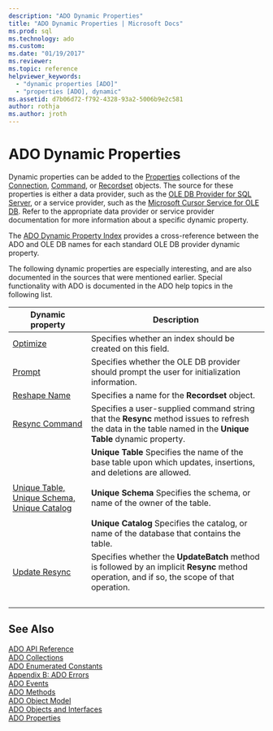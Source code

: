 ```yaml
---
description: "ADO Dynamic Properties"
title: "ADO Dynamic Properties | Microsoft Docs"
ms.prod: sql
ms.technology: ado
ms.custom: 
ms.date: "01/19/2017"
ms.reviewer: 
ms.topic: reference
helpviewer_keywords: 
  - "dynamic properties [ADO]"
  - "properties [ADO], dynamic"
ms.assetid: d7b06d72-f792-4328-93a2-5006b9e2c581
author: rothja
ms.author: jroth
---
```

# ADO Dynamic Properties
Dynamic properties can be added to the [Properties](./properties-collection-ado.md) collections of the [Connection](./connection-object-ado.md), [Command](./command-object-ado.md), or [Recordset](./recordset-object-ado.md) objects. The source for these properties is either a data provider, such as the [OLE DB Provider for SQL Server](../../guide/appendixes/microsoft-ole-db-provider-for-sql-server.md), or a service provider, such as the [Microsoft Cursor Service for OLE DB](../../guide/appendixes/microsoft-cursor-service-for-ole-db-ado-service-component.md). Refer to the appropriate data provider or service provider documentation for more information about a specific dynamic property.  
  
 The [ADO Dynamic Property Index](./ado-dynamic-property-index.md) provides a cross-reference between the ADO and OLE DB names for each standard OLE DB provider dynamic property.  
  
 The following dynamic properties are especially interesting, and are also documented in the sources that were mentioned earlier. Special functionality with ADO is documented in the ADO help topics in the following list.  
  
|Dynamic property|Description|  
|-|-|  
|[Optimize](./optimize-property-dynamic-ado.md)|Specifies whether an index should be created on this field.|  
|[Prompt](./prompt-property-dynamic-ado.md)|Specifies whether the OLE DB provider should prompt the user for initialization information.|  
|[Reshape Name](./reshape-name-property-dynamic-ado.md)|Specifies a name for the **Recordset** object.|  
|[Resync Command](./resync-command-property-dynamic-ado.md)|Specifies a user-supplied command string that the **Resync** method issues to refresh the data in the table named in the **Unique Table** dynamic property.|  
|[Unique Table, Unique Schema, Unique Catalog](./unique-table-unique-schema-unique-catalog-properties-dynamic-ado.md)|**Unique Table** Specifies the name of the base table upon which updates, insertions, and deletions are allowed.<br /><br /> **Unique Schema** Specifies the schema, or name of the owner of the table.<br /><br /> **Unique Catalog** Specifies the catalog, or name of the database that contains the table.|  
|[Update Resync](./update-resync-property-dynamic-ado.md)|Specifies whether the **UpdateBatch** method is followed by an implicit **Resync** method operation, and if so, the scope of that operation.|
| &nbsp; | &nbsp; |

## See Also  
 [ADO API Reference](./ado-api-reference.md)   
 [ADO Collections](./ado-collections.md)   
 [ADO Enumerated Constants](./ado-enumerated-constants.md)   
 [Appendix B: ADO Errors](../../guide/appendixes/appendix-b-ado-errors.md)   
 [ADO Events](./ado-events.md)   
 [ADO Methods](./ado-methods.md)   
 [ADO Object Model](./ado-object-model.md)   
 [ADO Objects and Interfaces](./ado-objects-and-interfaces.md)   
 [ADO Properties](./ado-properties.md)